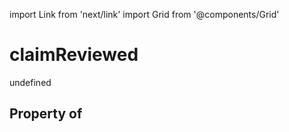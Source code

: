 import Link from 'next/link'
import Grid from '@components/Grid'

# claimReviewed

undefined

## Property of




